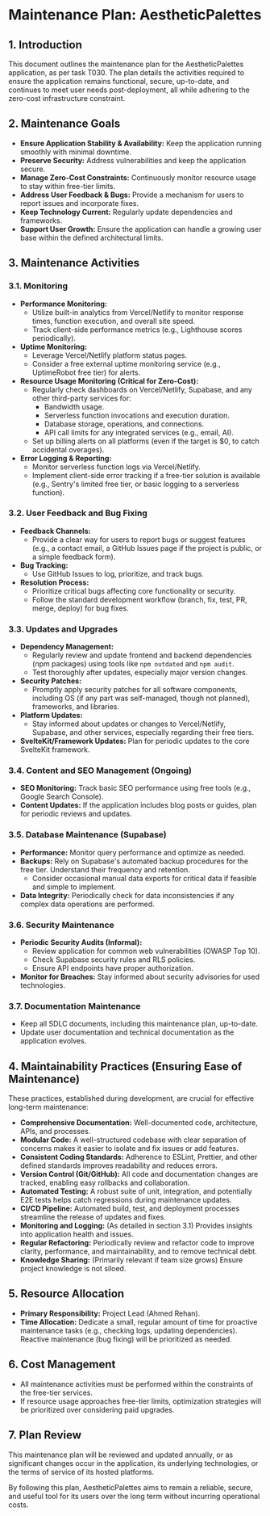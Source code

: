 # Maintenance Plan: AestheticPalettes

## 1. Introduction

This document outlines the maintenance plan for the AestheticPalettes application, as per task T030. The plan details the activities required to ensure the application remains functional, secure, up-to-date, and continues to meet user needs post-deployment, all while adhering to the zero-cost infrastructure constraint.

## 2. Maintenance Goals

- **Ensure Application Stability & Availability:** Keep the application running smoothly with minimal downtime.
- **Preserve Security:** Address vulnerabilities and keep the application secure.
- **Manage Zero-Cost Constraints:** Continuously monitor resource usage to stay within free-tier limits.
- **Address User Feedback & Bugs:** Provide a mechanism for users to report issues and incorporate fixes.
- **Keep Technology Current:** Regularly update dependencies and frameworks.
- **Support User Growth:** Ensure the application can handle a growing user base within the defined architectural limits.

## 3. Maintenance Activities

### 3.1. Monitoring

- **Performance Monitoring:**
  - Utilize built-in analytics from Vercel/Netlify to monitor response times, function execution, and overall site speed.
  - Track client-side performance metrics (e.g., Lighthouse scores periodically).
- **Uptime Monitoring:**
  - Leverage Vercel/Netlify platform status pages.
  - Consider a free external uptime monitoring service (e.g., UptimeRobot free tier) for alerts.
- **Resource Usage Monitoring (Critical for Zero-Cost):**
  - Regularly check dashboards on Vercel/Netlify, Supabase, and any other third-party services for:
    - Bandwidth usage.
    - Serverless function invocations and execution duration.
    - Database storage, operations, and connections.
    - API call limits for any integrated services (e.g., email, AI).
  - Set up billing alerts on all platforms (even if the target is $0, to catch accidental overages).
- **Error Logging & Reporting:**
  - Monitor serverless function logs via Vercel/Netlify.
  - Implement client-side error tracking if a free-tier solution is available (e.g., Sentry's limited free tier, or basic logging to a serverless function).

### 3.2. User Feedback and Bug Fixing

- **Feedback Channels:**
  - Provide a clear way for users to report bugs or suggest features (e.g., a contact email, a GitHub Issues page if the project is public, or a simple feedback form).
- **Bug Tracking:**
  - Use GitHub Issues to log, prioritize, and track bugs.
- **Resolution Process:**
  - Prioritize critical bugs affecting core functionality or security.
  - Follow the standard development workflow (branch, fix, test, PR, merge, deploy) for bug fixes.

### 3.3. Updates and Upgrades

- **Dependency Management:**
  - Regularly review and update frontend and backend dependencies (npm packages) using tools like `npm outdated` and `npm audit`.
  - Test thoroughly after updates, especially major version changes.
- **Security Patches:**
  - Promptly apply security patches for all software components, including OS (if any part was self-managed, though not planned), frameworks, and libraries.
- **Platform Updates:**
  - Stay informed about updates or changes to Vercel/Netlify, Supabase, and other services, especially regarding their free tiers.
- **SvelteKit/Framework Updates:** Plan for periodic updates to the core SvelteKit framework.

### 3.4. Content and SEO Management (Ongoing)

- **SEO Monitoring:** Track basic SEO performance using free tools (e.g., Google Search Console).
- **Content Updates:** If the application includes blog posts or guides, plan for periodic reviews and updates.

### 3.5. Database Maintenance (Supabase)

- **Performance:** Monitor query performance and optimize as needed.
- **Backups:** Rely on Supabase's automated backup procedures for the free tier. Understand their frequency and retention.
  - Consider occasional manual data exports for critical data if feasible and simple to implement.
- **Data Integrity:** Periodically check for data inconsistencies if any complex data operations are performed.

### 3.6. Security Maintenance

- **Periodic Security Audits (Informal):**
  - Review application for common web vulnerabilities (OWASP Top 10).
  - Check Supabase security rules and RLS policies.
  - Ensure API endpoints have proper authorization.
- **Monitor for Breaches:** Stay informed about security advisories for used technologies.

### 3.7. Documentation Maintenance

- Keep all SDLC documents, including this maintenance plan, up-to-date.
- Update user documentation and technical documentation as the application evolves.

## 4. Maintainability Practices (Ensuring Ease of Maintenance)

These practices, established during development, are crucial for effective long-term maintenance:

- **Comprehensive Documentation:** Well-documented code, architecture, APIs, and processes.
- **Modular Code:** A well-structured codebase with clear separation of concerns makes it easier to isolate and fix issues or add features.
- **Consistent Coding Standards:** Adherence to ESLint, Prettier, and other defined standards improves readability and reduces errors.
- **Version Control (Git/GitHub):** All code and documentation changes are tracked, enabling easy rollbacks and collaboration.
- **Automated Testing:** A robust suite of unit, integration, and potentially E2E tests helps catch regressions during maintenance updates.
- **CI/CD Pipeline:** Automated build, test, and deployment processes streamline the release of updates and fixes.
- **Monitoring and Logging:** (As detailed in section 3.1) Provides insights into application health and issues.
- **Regular Refactoring:** Periodically review and refactor code to improve clarity, performance, and maintainability, and to remove technical debt.
- **Knowledge Sharing:** (Primarily relevant if team size grows) Ensure project knowledge is not siloed.

## 5. Resource Allocation

- **Primary Responsibility:** Project Lead (Ahmed Rehan).
- **Time Allocation:** Dedicate a small, regular amount of time for proactive maintenance tasks (e.g., checking logs, updating dependencies). Reactive maintenance (bug fixing) will be prioritized as needed.

## 6. Cost Management

- All maintenance activities must be performed within the constraints of the free-tier services.
- If resource usage approaches free-tier limits, optimization strategies will be prioritized over considering paid upgrades.

## 7. Plan Review

This maintenance plan will be reviewed and updated annually, or as significant changes occur in the application, its underlying technologies, or the terms of service of its hosted platforms.

By following this plan, AestheticPalettes aims to remain a reliable, secure, and useful tool for its users over the long term without incurring operational costs.
